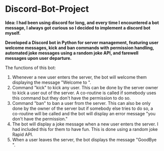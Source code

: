 # Discord-Bot-Project
<p> <b>Idea: I had been using discord for long, and every time I encountered a bot message, I always got curious so I decided to implement a discord bot myself.  </b></p>
<b>Developed a Discord bot in Python for server management, featuring user welcome messages, kick and ban commands with permission handling, automated joke messages using a random joke API, and farewell messages upon user departure.</b>
<p> The functions of this bot:
  <ol type="1">
    <li>Whenever a new user enters the server, the bot will welcome them displaying the message "Welcome to <ServerName>". </li>
      <li>Command "kick" to kick any user. This can be done by the server owner to kick a user out of the server. 
        A co-routine is called if somebody uses this command but they don't have the permission to do so.</li>
      <li>Command "ban" to ban a user from the server. This can also be only done by the owner of the server but if somebody else tries to do so, a co-routine will be called and the bot will display an error message "you don't have the permission."</li>
      <li>The bot will display a joke message when a new user enters the server. I had included this for them to have fun. This is done using a random joke Rapid API.</li>
      <li>When a user leaves the server, the bot displays the message "GoodBye <userid>".</li>
  </ol>
      </p>
